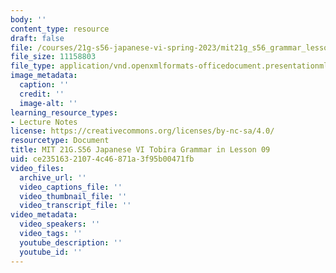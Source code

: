 ```yaml
---
body: ''
content_type: resource
draft: false
file: /courses/21g-s56-japanese-vi-spring-2023/mit21g_s56_grammar_lesson09.pptx
file_size: 11158803
file_type: application/vnd.openxmlformats-officedocument.presentationml.presentation
image_metadata:
  caption: ''
  credit: ''
  image-alt: ''
learning_resource_types:
- Lecture Notes
license: https://creativecommons.org/licenses/by-nc-sa/4.0/
resourcetype: Document
title: MIT 21G.S56 Japanese VI Tobira Grammar in Lesson 09
uid: ce235163-2107-4c46-871a-3f95b00471fb
video_files:
  archive_url: ''
  video_captions_file: ''
  video_thumbnail_file: ''
  video_transcript_file: ''
video_metadata:
  video_speakers: ''
  video_tags: ''
  youtube_description: ''
  youtube_id: ''
---
```

